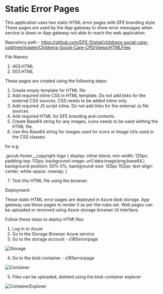 # Static Error Pages

This application uses two static HTML error pages with DFE branding style. These pages are used by the App gateway to show error
messages when service is down or App gateway not able to reach the web application.

Repository path - https://github.com/DFE-Digital/childrens-social-care-cpd/tree/master/Childrens-Social-Care-CPD/Views/HTMLFiles

File Names:

1. 403.HTML
2. 503.HTML

These pages are created using the following steps:

1. Create empty template for HTML file
2. Add required inline CSS in HTML template. Do not add links for the external CSS sources. CSS needs to be added inline only.
3. Add required JS script inline. Do not add links for the external Js file sources.
4. Add required HTML for DFE branding and contents.
5. Create Base64 string for any images, icons needs to be used withing the HTML file.
6. Use this Base64 string for images used for icons or Image Urls used in the CSS classes.

for e.g. 

 .govuk-footer__copyright-logo {
            display: inline-block;
            min-width: 125px;
            padding-top: 112px;
            background-image: url('data:image/png;base64,<Base64 image string>)
            background-position: 50% 0%;
            background-size: 125px 102px;
            text-align: center;
            white-space: nowrap;
        }


7. Test this HTML file using the browser.

Deployment:

These static HTML error pages are deployed in Azure blob storage. App gateway use these pages to render it as per the rules set.
Web pages can be uploaded or removed using Azure storage browser UI interface.

Follow these steps to deploy HTMl files

1. Log in to Azure
2. Go to the Storage Browser Azure service
3. Go to the storage account - s185errorpage

![Storage](./images/storage.png)

4. Go to the blob container - s185errorpage

![Container](./images/container.png)

5. Files can be uploaded, deleted using the blob container explorer

![ContainerExplorer](./images/containerExplorer.png)



